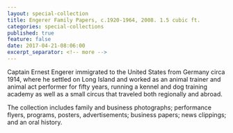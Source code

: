```yaml
---
layout: special-collection
title: Engerer Family Papers, c.1920-1964, 2008. 1.5 cubic ft.
categories: special-collections
published: true
feature: false
date: 2017-04-21-08:06:00
excerpt_separator: <!-- more -->
---
```

Captain Ernest Engerer immigrated to the United States from Germany circa 1914, where he settled on Long Island and worked as an animal trainer and animal act performer for fifty years, running a kennel and dog training academy as well as a small circus that traveled both regionally and abroad.
<!-- more -->

The collection includes family and business photographs; performance flyers, programs, posters, advertisements; business papers; news clippings; and an oral history.
<!-- more -->

